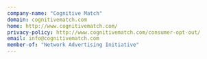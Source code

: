 ```yaml
---
company-name: "Cognitive Match"
domain: cognitivematch.com
home: http://www.cognitivematch.com/
privacy-policy: http://www.cognitivematch.com/consumer-opt-out/
email: info@cognitivematch.com
member-of: "Network Advertising Initiative"
---
```





